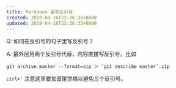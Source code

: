 ```yaml
---
title: Markdown 里写反引号
created: 2019-04-16T22:36:33+0800
updated: 2019-04-16T22:36:33+0800
---
```



Q: 如何在反引号的句子里写反引号？

A: 最外层用两个反引号代替，内容直接写反引号。比如

``git archive master --format=zip ＞ `git describe master`.zip``

`` ctrl+` `` 注意这里要加首尾空格以避免三个反引号。
